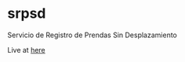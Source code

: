 srpsd
=====

Servicio de Registro de Prendas Sin Desplazamiento

Live at <a href="https://prendas.srcei.cl/srpsd/">here</a>

